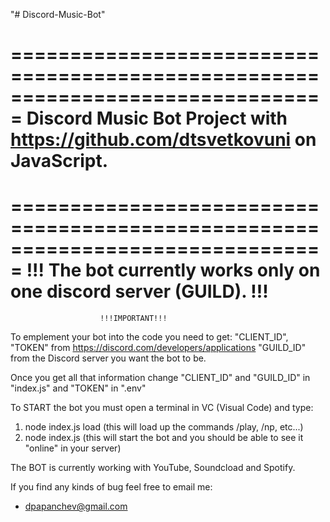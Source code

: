 "# Discord-Music-Bot" 

===============================================================================
Discord Music Bot Project with https://github.com/dtsvetkovuni on JavaScript.
===============================================================================

===============================================================================
!!! The bot currently works only on one discord server (GUILD). !!!
===============================================================================


                        !!!IMPORTANT!!!
To emplement your bot into the code you need to get: 
"CLIENT_ID", "TOKEN" from https://discord.com/developers/applications 
"GUILD_ID" from the Discord server you want the bot to be.

Once you get all that information change "CLIENT_ID" and "GUILD_ID" in "index.js" and "TOKEN" in ".env"



To START the bot you must open a terminal in VC (Visual Code) and type:

1. node index.js load (this will load up the commands /play, /np, etc...)
2. node index.js (this will start the bot and you should be able to see it "online" in your server)

The BOT is currently working with YouTube, Soundcload and Spotify.


If you find any kinds of bug feel free to email me:
- dpapanchev@gmail.com
